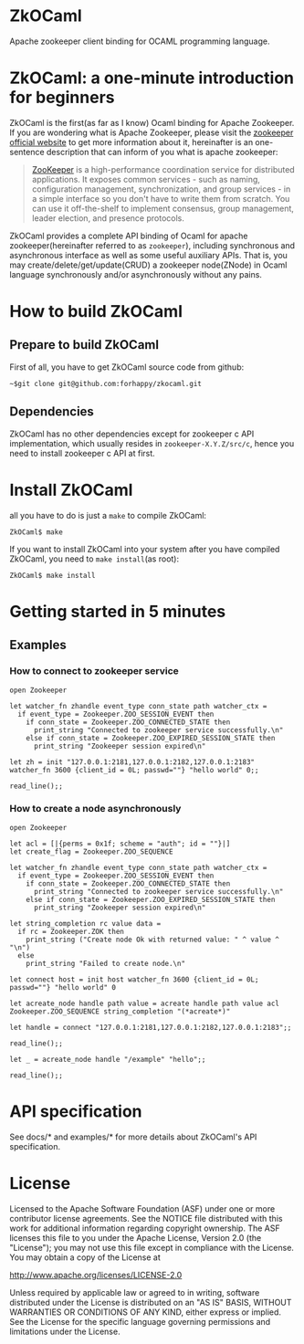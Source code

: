 ZkOCaml
=======

Apache zookeeper client binding for OCAML programming language.

# ZkOCaml: a one-minute introduction for beginners #
ZkOCaml is the first(as far as I know) Ocaml binding for Apache Zookeeper. If you are wondering what is Apache Zookeeper, please visit the [zookeeper official website](http://zookeeper.apache.org/ "Apache ZooKeeper") to get more information about it, hereinafter is an one-sentence description that can inform of you what is apache zookeeper: 

> [ZooKeeper](http://zookeeper.apache.org/ "Apache ZooKeeper") is a high-performance coordination service for distributed applications. It exposes common services - such as naming, configuration management, synchronization, and group services - in a simple interface so you don't have to write them from scratch. You can use it off-the-shelf to implement consensus, group management, leader election, and presence protocols.

ZkOCaml provides a complete API binding of Ocaml for apache zookeeper(hereinafter referred to as `zookeeper`), including synchronous and asynchronous interface as well as some useful auxiliary APIs. That is, you may create/delete/get/update(CRUD) a zookeeper node(ZNode) in Ocaml language synchronously and/or asynchronously without any pains.


# How to build ZkOCaml #
## Prepare to build ZkOCaml ##
First of all, you have to get ZkOCaml source code from github:

    ~$git clone git@github.com:forhappy/zkocaml.git

## Dependencies ##
ZkOCaml has no other dependencies except for zookeeper c API implementation, which usually resides in `zookeeper-X.Y.Z/src/c`, hence you need to install zookeeper c API at first.


# Install ZkOCaml #

all you have to do is just a `make` to compile ZkOCaml:

    ZkOCaml$ make

If you want to install ZkOCaml into your system after you have compiled ZkOCaml, you need to `make install`(as root):

    ZkOCaml$ make install


# Getting started in 5 minutes #
## Examples ##
### How to connect to zookeeper service ###

    open Zookeeper
    
    let watcher_fn zhandle event_type conn_state path watcher_ctx =
      if event_type = Zookeeper.ZOO_SESSION_EVENT then
        if conn_state = Zookeeper.ZOO_CONNECTED_STATE then
          print_string "Connected to zookeeper service successfully.\n"
        else if conn_state = Zookeeper.ZOO_EXPIRED_SESSION_STATE then
          print_string "Zookeeper session expired\n"
    
    let zh = init "127.0.0.1:2181,127.0.0.1:2182,127.0.0.1:2183" watcher_fn 3600 {client_id = 0L; passwd=""} "hello world" 0;;
    
    read_line();;

### How to create a node asynchronously ###

    open Zookeeper
    
    let acl = [|{perms = 0x1f; scheme = "auth"; id = ""}|]
    let create_flag = Zookeeper.ZOO_SEQUENCE
    
    let watcher_fn zhandle event_type conn_state path watcher_ctx =
      if event_type = Zookeeper.ZOO_SESSION_EVENT then
        if conn_state = Zookeeper.ZOO_CONNECTED_STATE then
          print_string "Connected to zookeeper service successfully.\n"
        else if conn_state = Zookeeper.ZOO_EXPIRED_SESSION_STATE then
          print_string "Zookeeper session expired\n"
    
    let string_completion rc value data =
      if rc = Zookeeper.ZOK then
        print_string ("Create node Ok with returned value: " ^ value ^ "\n")
      else
        print_string "Failed to create node.\n"
    
    let connect host = init host watcher_fn 3600 {client_id = 0L; passwd=""} "hello world" 0
    
    let acreate_node handle path value = acreate handle path value acl Zookeeper.ZOO_SEQUENCE string_completion "(*acreate*)"
    
    let handle = connect "127.0.0.1:2181,127.0.0.1:2182,127.0.0.1:2183";;
    
    read_line();;
    
    let _ = acreate_node handle "/example" "hello";;
    
    read_line();;


# API specification #
See docs/* and examples/* for more details about ZkOCaml's API specification.


# License #
Licensed to the Apache Software Foundation (ASF) under one
or more contributor license agreements. See the NOTICE file
distributed with this work for additional information
regarding copyright ownership. The ASF licenses this file
to you under the Apache License, Version 2.0 (the
"License"); you may not use this file except in compliance
with the License. You may obtain a copy of the License at

http://www.apache.org/licenses/LICENSE-2.0

Unless required by applicable law or agreed to in writing, software
distributed under the License is distributed on an "AS IS" BASIS,
WITHOUT WARRANTIES OR CONDITIONS OF ANY KIND, either express or implied.
See the License for the specific language governing permissions and
limitations under the License.


